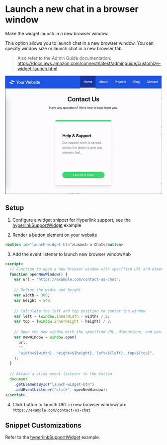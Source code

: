# Launch a new chat in a browser window

Make the widget launch in a new browser window.

This option allows you to launch chat in a new browser window. You can specify window size or launch chat in a new browser tab.

> Also refer to the Admin Guide documentation: https://docs.aws.amazon.com/connect/latest/adminguide/customize-widget-launch.html

![](./launchChatBrowserWindow.gif)

## Setup

1. Configure a widget snippet for Hyperlink support, see the [hyperlinkSupportWidget](https://github.com/amazon-connect/amazon-connect-chat-ui-examples/tree/master/hostedWidgetCustomization/hyperlinkSupportWidget) example

2. Render a button element on your website

```html
<button id="launch-widget-btn">Launch a Chat</button>
```

3. Add the event listener to launch new browser window/tab

```html
<script>
  // Function to open a new browser window with specified URL and dimensions
  function openNewWindow() {
    var url = "https://example.com/contact-us-chat";

    // Define the width and height
    var width = 300;
    var height = 540;

    // Calculate the left and top position to center the window
    var left = (window.innerWidth - width) / 2;
    var top = (window.innerHeight - height) / 2;

    // Open the new window with the specified URL, dimensions, and position
    var newWindow = window.open(
      url,
      "",
      "width=${width}, height=${height}, left=${left}, top=${top}",
    );
  }

  // Attach a click event listener to the button
  document
    .getElementById("launch-widget-btn")
    .addEventListener("click", openNewWindow);
</script>
```

4. Click button to launch URL in new browser window/tab: `https://example.com/contact-us-chat`

## Snippet Customizations

Refer to the [hyperlinkSupportWidget](https://github.com/amazon-connect/amazon-connect-chat-ui-examples/tree/master/hostedWidgetCustomization/hyperlinkSupportWidget) example.
